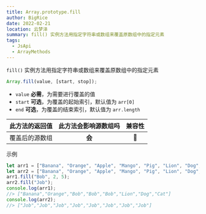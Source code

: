```yaml
---
title: Array.prototype.fill
author: BigRice
date: 2022-02-21
location: 云梦泽
summary: fill() 实例方法用指定字符串或数组来覆盖原数组中的指定元素
tags:
  - JsApi
  - ArrayMethods
---
```


`fill()` 实例方法用指定字符串或数组来覆盖原数组中的指定元素

```js
Array.fill(value, [start, stop]);
```

- `value` **必需**，为需要进行覆盖的值
- `start` **可选**，为覆盖的起始索引，默认值为 `arr[0]`
- `end` **可选**，为覆盖的结束索引，默认值为 `arr.length`

| 此方法的返回值 | 此方法会影响源数组吗 | 兼容性 |
| :------------: | :------------------: | :----: |
| 覆盖后的源数组 |        **会**        |   🔴   |

示例

```js
let arr1 = ["Banana", "Orange", "Apple", "Mango", "Pig", "Lion", "Dog", "Cat"];
let arr2 = ["Banana", "Orange", "Apple", "Mango", "Pig", "Lion", "Dog", "Cat"];
arr1.fill("Bob", 2, 5);
arr2.fill("Job");
console.log(arr1);
//> ["Banana","Orange","Bob","Bob","Bob","Lion","Dog","Cat"]
console.log(arr2);
//> ["Job","Job","Job","Job","Job","Job","Job","Job"]
```
